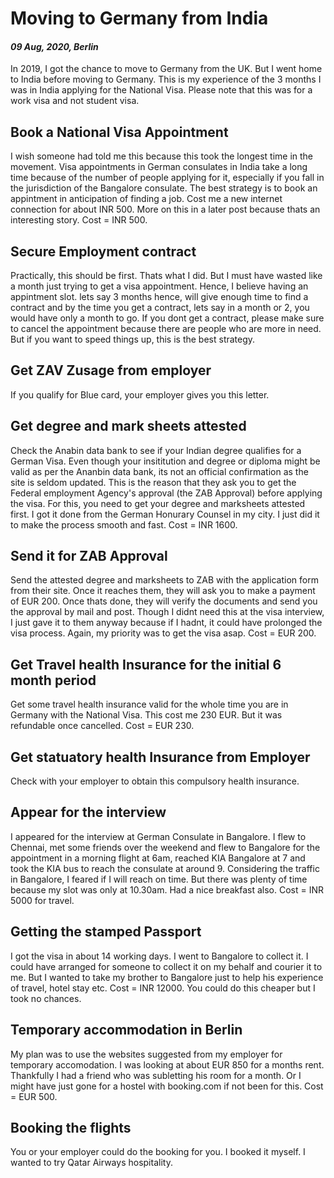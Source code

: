 # Moving to Germany from India

#### *09 Aug, 2020, Berlin*

In 2019, I got the chance to move to Germany from the UK. But I went home to India before moving to Germany. This is my experience of the 3 months I was in India applying for the National Visa. Please note that this was for a work visa and not student visa.

## Book a National Visa Appointment

I wish someone had told me this because this took the longest time in the movement. Visa appointments in German consulates in India take a long time because of the number of people applying for it, especially if you fall in the jurisdiction of the Bangalore consulate. The best strategy is to book an appintment in anticipation of finding a job. Cost me a new internet connection for about INR 500. More on this in a later post because thats an interesting story. Cost = INR 500.

## Secure Employment contract

Practically, this should be first. Thats what I did. But I must have wasted like a month just trying to get a visa appointment. Hence, I believe having an appintment slot. lets say 3 months hence, will give enough time to find a contract and by the time you get a contract, lets say in a month or 2, you would have only a month to go. If you dont get a contract, please make sure to cancel the appointment because there are people who are more in need. But if you want to speed things up, this is the best strategy.

## Get ZAV Zusage from employer

If you qualify for Blue card, your employer gives you this letter.

## Get degree and mark sheets attested

Check the Anabin data bank to see if your Indian degree qualifies for a German Visa. Even though your insititution and degree or diploma might be valid as per the Ananbin data bank, its not an official confirmation as the site is seldom updated. This is the reason that they ask you to get the Federal employment Agency's approval (the ZAB Approval) before applying the visa. For this, you need to get your degree and marksheets attested first. I got it done from the German Honurary Counsel in my city. I just did it to make the process smooth and fast. Cost = INR 1600.

## Send it for ZAB Approval

Send the attested degree and marksheets to ZAB with the application form from their site. Once it reaches them, they will ask you to make a payment of EUR 200. Once thats done, they will verify the documents and send you the approval by mail and post. Though I didnt need this at the visa interview, I just gave it to them anyway because if I hadnt, it could have prolonged the visa process. Again, my priority was to get the visa asap. Cost = EUR 200.

## Get Travel health Insurance for the initial 6 month period

Get some travel health insurance valid for the whole time you are in Germany with the National Visa. This cost me 230 EUR. But it was refundable once cancelled. Cost = EUR 230.

## Get statuatory health Insurance from Employer

Check with your employer to obtain this compulsory health insurance.

## Appear for the interview

I appeared for the interview at German Consulate in Bangalore. I flew to Chennai, met some friends over the weekend and flew to Bangalore for the appointment in a morning flight at 6am, reached KIA Bangalore at 7 and took the KIA bus to reach the consulate at around 9. Considering the traffic in Bangalore, I feared if I will reach on time. But there was plenty of time because my slot was only at 10.30am. Had a nice breakfast also. Cost = INR 5000 for travel.

## Getting the stamped Passport

I got the visa in about 14 working days. I went to Bangalore to collect it. I could have arranged for someone to collect it on my behalf and courier it to me. But I wanted to take my brother to Bangalore just to help his experience of travel, hotel stay etc. Cost = INR 12000. You could do this cheaper but I took no chances.

## Temporary accommodation in Berlin

My plan was to use the websites suggested from my employer for temporary accomodation. I was looking at about EUR 850 for a months rent. Thankfully I had a friend who was subletting his room for a month. Or I might have just gone for a hostel with booking.com if not been for this. Cost = EUR 500.

## Booking the flights

You or your employer could do the booking for you. I booked it myself. I wanted to try Qatar Airways hospitality.
